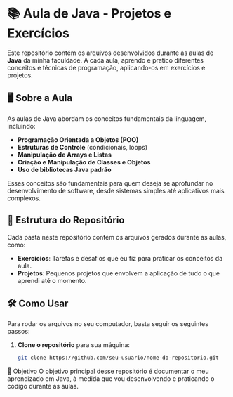 # 📚 Aula de Java - Projetos e Exercícios

Este repositório contém os arquivos desenvolvidos durante as aulas de **Java** da minha faculdade. A cada aula, aprendo e pratico diferentes conceitos e técnicas de programação, aplicando-os em exercícios e projetos.

## 🖥️ Sobre a Aula

As aulas de Java abordam os conceitos fundamentais da linguagem, incluindo:

- **Programação Orientada a Objetos (POO)**
- **Estruturas de Controle** (condicionais, loops)
- **Manipulação de Arrays e Listas**
- **Criação e Manipulação de Classes e Objetos**
- **Uso de bibliotecas Java padrão**

Esses conceitos são fundamentais para quem deseja se aprofundar no desenvolvimento de software, desde sistemas simples até aplicativos mais complexos.

## 📂 Estrutura do Repositório

Cada pasta neste repositório contém os arquivos gerados durante as aulas, como:

- **Exercícios**: Tarefas e desafios que eu fiz para praticar os conceitos da aula.
- **Projetos**: Pequenos projetos que envolvem a aplicação de tudo o que aprendi até o momento.

## 🛠️ Como Usar

Para rodar os arquivos no seu computador, basta seguir os seguintes passos:

1. **Clone o repositório** para sua máquina:
   ```bash
   git clone https://github.com/seu-usuario/nome-do-repositorio.git


📍 Objetivo
O objetivo principal desse repositório é documentar o meu aprendizado em Java, à medida que vou desenvolvendo e praticando o código durante as aulas.